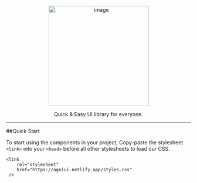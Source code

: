 <p align="center">
<img width="273" alt="image" src="https://user-images.githubusercontent.com/7193961/152855426-d09213f6-814d-43ef-bc94-8849311fd604.png">
  </p>
  
  <p align="center">
  Quick & Easy UI library for everyone.
  </p>
  
  ---
  
  ##Quick Start
  
  To start using the components in your project, Copy-paste the stylesheet `<link>` into your `<head>` before all other stylesheets to load our CSS.
  
  ```
  <link
      rel="stylesheet"
      href="https://agniui.netlify.app/styles.css"
   />

